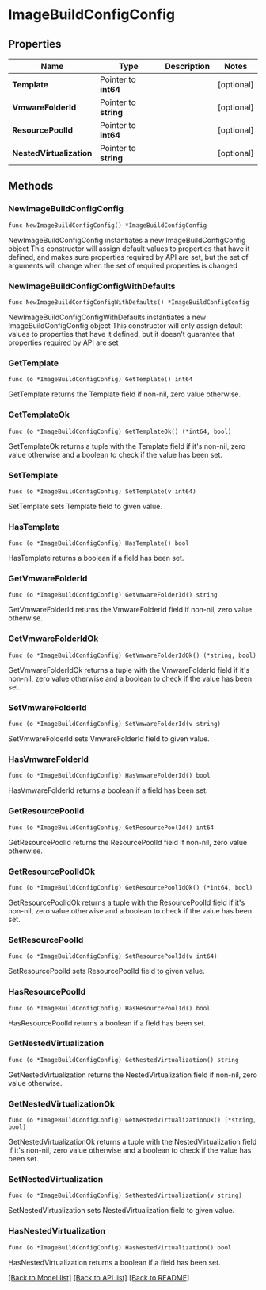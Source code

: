 # ImageBuildConfigConfig

## Properties

Name | Type | Description | Notes
------------ | ------------- | ------------- | -------------
**Template** | Pointer to **int64** |  | [optional] 
**VmwareFolderId** | Pointer to **string** |  | [optional] 
**ResourcePoolId** | Pointer to **int64** |  | [optional] 
**NestedVirtualization** | Pointer to **string** |  | [optional] 

## Methods

### NewImageBuildConfigConfig

`func NewImageBuildConfigConfig() *ImageBuildConfigConfig`

NewImageBuildConfigConfig instantiates a new ImageBuildConfigConfig object
This constructor will assign default values to properties that have it defined,
and makes sure properties required by API are set, but the set of arguments
will change when the set of required properties is changed

### NewImageBuildConfigConfigWithDefaults

`func NewImageBuildConfigConfigWithDefaults() *ImageBuildConfigConfig`

NewImageBuildConfigConfigWithDefaults instantiates a new ImageBuildConfigConfig object
This constructor will only assign default values to properties that have it defined,
but it doesn't guarantee that properties required by API are set

### GetTemplate

`func (o *ImageBuildConfigConfig) GetTemplate() int64`

GetTemplate returns the Template field if non-nil, zero value otherwise.

### GetTemplateOk

`func (o *ImageBuildConfigConfig) GetTemplateOk() (*int64, bool)`

GetTemplateOk returns a tuple with the Template field if it's non-nil, zero value otherwise
and a boolean to check if the value has been set.

### SetTemplate

`func (o *ImageBuildConfigConfig) SetTemplate(v int64)`

SetTemplate sets Template field to given value.

### HasTemplate

`func (o *ImageBuildConfigConfig) HasTemplate() bool`

HasTemplate returns a boolean if a field has been set.

### GetVmwareFolderId

`func (o *ImageBuildConfigConfig) GetVmwareFolderId() string`

GetVmwareFolderId returns the VmwareFolderId field if non-nil, zero value otherwise.

### GetVmwareFolderIdOk

`func (o *ImageBuildConfigConfig) GetVmwareFolderIdOk() (*string, bool)`

GetVmwareFolderIdOk returns a tuple with the VmwareFolderId field if it's non-nil, zero value otherwise
and a boolean to check if the value has been set.

### SetVmwareFolderId

`func (o *ImageBuildConfigConfig) SetVmwareFolderId(v string)`

SetVmwareFolderId sets VmwareFolderId field to given value.

### HasVmwareFolderId

`func (o *ImageBuildConfigConfig) HasVmwareFolderId() bool`

HasVmwareFolderId returns a boolean if a field has been set.

### GetResourcePoolId

`func (o *ImageBuildConfigConfig) GetResourcePoolId() int64`

GetResourcePoolId returns the ResourcePoolId field if non-nil, zero value otherwise.

### GetResourcePoolIdOk

`func (o *ImageBuildConfigConfig) GetResourcePoolIdOk() (*int64, bool)`

GetResourcePoolIdOk returns a tuple with the ResourcePoolId field if it's non-nil, zero value otherwise
and a boolean to check if the value has been set.

### SetResourcePoolId

`func (o *ImageBuildConfigConfig) SetResourcePoolId(v int64)`

SetResourcePoolId sets ResourcePoolId field to given value.

### HasResourcePoolId

`func (o *ImageBuildConfigConfig) HasResourcePoolId() bool`

HasResourcePoolId returns a boolean if a field has been set.

### GetNestedVirtualization

`func (o *ImageBuildConfigConfig) GetNestedVirtualization() string`

GetNestedVirtualization returns the NestedVirtualization field if non-nil, zero value otherwise.

### GetNestedVirtualizationOk

`func (o *ImageBuildConfigConfig) GetNestedVirtualizationOk() (*string, bool)`

GetNestedVirtualizationOk returns a tuple with the NestedVirtualization field if it's non-nil, zero value otherwise
and a boolean to check if the value has been set.

### SetNestedVirtualization

`func (o *ImageBuildConfigConfig) SetNestedVirtualization(v string)`

SetNestedVirtualization sets NestedVirtualization field to given value.

### HasNestedVirtualization

`func (o *ImageBuildConfigConfig) HasNestedVirtualization() bool`

HasNestedVirtualization returns a boolean if a field has been set.


[[Back to Model list]](../README.md#documentation-for-models) [[Back to API list]](../README.md#documentation-for-api-endpoints) [[Back to README]](../README.md)


